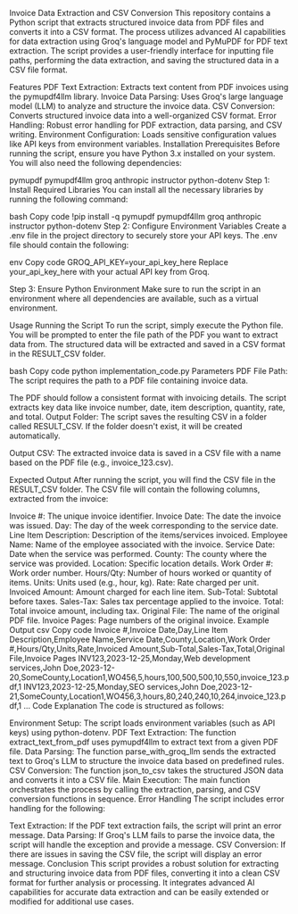 Invoice Data Extraction and CSV Conversion
This repository contains a Python script that extracts structured invoice data from PDF files and converts it into a CSV format. The process utilizes advanced AI capabilities for data extraction using Groq's language model and PyMuPDF for PDF text extraction. The script provides a user-friendly interface for inputting file paths, performing the data extraction, and saving the structured data in a CSV file format.

Features
PDF Text Extraction: Extracts text content from PDF invoices using the pymupdf4llm library.
Invoice Data Parsing: Uses Groq's large language model (LLM) to analyze and structure the invoice data.
CSV Conversion: Converts structured invoice data into a well-organized CSV format.
Error Handling: Robust error handling for PDF extraction, data parsing, and CSV writing.
Environment Configuration: Loads sensitive configuration values like API keys from environment variables.
Installation
Prerequisites
Before running the script, ensure you have Python 3.x installed on your system. You will also need the following dependencies:

pymupdf
pymupdf4llm
groq
anthropic
instructor
python-dotenv
Step 1: Install Required Libraries
You can install all the necessary libraries by running the following command:

bash
Copy code
!pip install -q pymupdf pymupdf4llm groq anthropic instructor python-dotenv
Step 2: Configure Environment Variables
Create a .env file in the project directory to securely store your API keys. The .env file should contain the following:

env
Copy code
GROQ_API_KEY=your_api_key_here
Replace your_api_key_here with your actual API key from Groq.

Step 3: Ensure Python Environment
Make sure to run the script in an environment where all dependencies are available, such as a virtual environment.

Usage
Running the Script
To run the script, simply execute the Python file. You will be prompted to enter the file path of the PDF you want to extract data from. The structured data will be extracted and saved in a CSV format in the RESULT_CSV folder.

bash
Copy code
python implementation_code.py
Parameters
PDF File Path: The script requires the path to a PDF file containing invoice data.

The PDF should follow a consistent format with invoicing details.
The script extracts key data like invoice number, date, item description, quantity, rate, and total.
Output Folder: The script saves the resulting CSV in a folder called RESULT_CSV. If the folder doesn't exist, it will be created automatically.

Output CSV: The extracted invoice data is saved in a CSV file with a name based on the PDF file (e.g., invoice_123.csv).

Expected Output
After running the script, you will find the CSV file in the RESULT_CSV folder. The CSV file will contain the following columns, extracted from the invoice:

Invoice #: The unique invoice identifier.
Invoice Date: The date the invoice was issued.
Day: The day of the week corresponding to the service date.
Line Item Description: Description of the items/services invoiced.
Employee Name: Name of the employee associated with the invoice.
Service Date: Date when the service was performed.
County: The county where the service was provided.
Location: Specific location details.
Work Order #: Work order number.
Hours/Qty: Number of hours worked or quantity of items.
Units: Units used (e.g., hour, kg).
Rate: Rate charged per unit.
Invoiced Amount: Amount charged for each line item.
Sub-Total: Subtotal before taxes.
Sales-Tax: Sales tax percentage applied to the invoice.
Total: Total invoice amount, including tax.
Original File: The name of the original PDF file.
Invoice Pages: Page numbers of the original invoice.
Example Output
csv
Copy code
Invoice #,Invoice Date,Day,Line Item Description,Employee Name,Service Date,County,Location,Work Order #,Hours/Qty,Units,Rate,Invoiced Amount,Sub-Total,Sales-Tax,Total,Original File,Invoice Pages
INV123,2023-12-25,Monday,Web development services,John Doe,2023-12-20,SomeCounty,Location1,WO456,5,hours,100,500,500,10,550,invoice_123.pdf,1
INV123,2023-12-25,Monday,SEO services,John Doe,2023-12-21,SomeCounty,Location1,WO456,3,hours,80,240,240,10,264,invoice_123.pdf,1
...
Code Explanation
The code is structured as follows:

Environment Setup: The script loads environment variables (such as API keys) using python-dotenv.
PDF Text Extraction: The function extract_text_from_pdf uses pymupdf4llm to extract text from a given PDF file.
Data Parsing: The function parse_with_groq_llm sends the extracted text to Groq's LLM to structure the invoice data based on predefined rules.
CSV Conversion: The function json_to_csv takes the structured JSON data and converts it into a CSV file.
Main Execution: The main function orchestrates the process by calling the extraction, parsing, and CSV conversion functions in sequence.
Error Handling
The script includes error handling for the following:

Text Extraction: If the PDF text extraction fails, the script will print an error message.
Data Parsing: If Groq's LLM fails to parse the invoice data, the script will handle the exception and provide a message.
CSV Conversion: If there are issues in saving the CSV file, the script will display an error message.
Conclusion
This script provides a robust solution for extracting and structuring invoice data from PDF files, converting it into a clean CSV format for further analysis or processing. It integrates advanced AI capabilities for accurate data extraction and can be easily extended or modified for additional use cases.